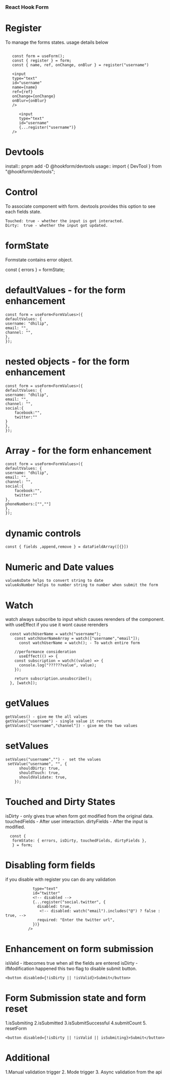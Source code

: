 ### React Hook Form

# Register

To manage the forms states. usage details below

```import { useForm } from "react-hook-form";

   const form = useForm();
   const { register } = form;
   const { name, ref, onChange, onBlur } = register("username")

   <input
   type="text"
   id="username"
   name={name}
   ref={ref}
   onChange={onChange}
   onBlur={onBlur}
   />

      <input
      type="text"
      id="username"
      {...register("username")}
   />
```

# Devtools

install::
pnpm add -D @hookform/devtools
usage::
import { DevTool } from "@hookform/devtools";

# Control

To associate component with form. devtools provides this option to see each fields state.

```
Touched: true - whether the input is got interacted.
Dirty:	true - whether the input got updated.
```

# formState

Formstate contains error object.

const { errors } = formState;

# defaultValues - for the form enhancement

```
const form = useForm<FormValues>({
defaultValues: {
username: "dhilip",
email: "",
channel: "",
},
});
```

# nested objects - for the form enhancement

```
const form = useForm<FormValues>({
defaultValues: {
username: "dhilip",
email: "",
channel: "",
social:{
    facebook:"",
    twitter:""
}
},
});
```

# Array - for the form enhancement

```
const form = useForm<FormValues>({
defaultValues: {
username: "dhilip",
email: "",
channel: "",
social:{
    facebook:"",
    twitter:""
},
phoneNumbers:["",""]
},
});
```

# dynamic controls

```
const { fields ,append,remove } = dataFieldArray([{}])
```

# Numeric and Date values

```
valueAsDate helps to convert string to date
valueAsNumber helps to number string to number when submit the form
```

# Watch

watch always subscribe to input which causes rerenders of the component.
with useEffect if you use it wont cause rerenders

```
  const watchUserName = watch("username");
    const watchUserNameArray = watch(["username","email"]);
      const watchUserName = watch(); - To watch entire form

    //performance consideration
      useEffect(() => {
    const subscription = watch((value) => {
      console.log("??????value", value);
    });

    return subscription.unsubscribe();
  }, [watch]);

```

# getValues

```
getValues() - give me the all values
getValues("username") - single value it returns
getValues(["username","channel"]) - give me the two values
```

# setValues

```
setValues("username","") -  set the values
 setValue("username", "", {
      shouldDirty: true,
      shouldTouch: true,
      shouldValidate: true,
    });
```

# Touched and Dirty States

isDirty - only gives true when form got modified from the original data.
touchedFields - After user interaction.
dirtyFields - After the input is modified.

```
  const {
   formState: { errors, isDirty, touchedFields, dirtyFields },
   } = form;
```

# Disabling form fields

if you disable with register you can do any validation

```<input
            type="text"
            id="twitter"
            <!-- disabled -->
            {...register("social.twitter", {
              disabled: true,
               <!-- disabled: watch("email").includes("@") ? false : true, -->
              required: "Enter the twitter url",
            })}
          />

```

# Enhancement on form submission

isValid - itbecomes true when all the fields are entered
isDirty - ifModification happened
this two flag to disable submit button.

```
<button disabled={!isDirty || !isValid}>Submit</button>
```

# Form Submission state and form reset

1.isSubmiting
2.isSubmitted
3.isSubmitSuccessful
4.submitCount 5. resetForm

```
<button disabled={!isDirty || !isValid || isSubmiting}>Submit</button>
```

# Additional

1.Manual validation trigger 2. Mode trigger 3. Async validation from the api
